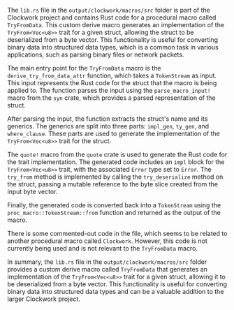 The `lib.rs` file in the `output/clockwork/macros/src` folder is part of the Clockwork project and contains Rust code for a procedural macro called `TryFromData`. This custom derive macro generates an implementation of the `TryFrom<Vec<u8>>` trait for a given struct, allowing the struct to be deserialized from a byte vector. This functionality is useful for converting binary data into structured data types, which is a common task in various applications, such as parsing binary files or network packets.

The main entry point for the `TryFromData` macro is the `derive_try_from_data_attr` function, which takes a `TokenStream` as input. This input represents the Rust code for the struct that the macro is being applied to. The function parses the input using the `parse_macro_input!` macro from the `syn` crate, which provides a parsed representation of the struct.

After parsing the input, the function extracts the struct's name and its generics. The generics are split into three parts: `impl_gen`, `ty_gen`, and `where_clause`. These parts are used to generate the implementation of the `TryFrom<Vec<u8>>` trait for the struct.

The `quote!` macro from the `quote` crate is used to generate the Rust code for the trait implementation. The generated code includes an `impl` block for the `TryFrom<Vec<u8>>` trait, with the associated `Error` type set to `Error`. The `try_from` method is implemented by calling the `try_deserialize` method on the struct, passing a mutable reference to the byte slice created from the input byte vector.

Finally, the generated code is converted back into a `TokenStream` using the `proc_macro::TokenStream::from` function and returned as the output of the macro.

There is some commented-out code in the file, which seems to be related to another procedural macro called `Clockwork`. However, this code is not currently being used and is not relevant to the `TryFromData` macro.

In summary, the `lib.rs` file in the `output/clockwork/macros/src` folder provides a custom derive macro called `TryFromData` that generates an implementation of the `TryFrom<Vec<u8>>` trait for a given struct, allowing it to be deserialized from a byte vector. This functionality is useful for converting binary data into structured data types and can be a valuable addition to the larger Clockwork project.

    